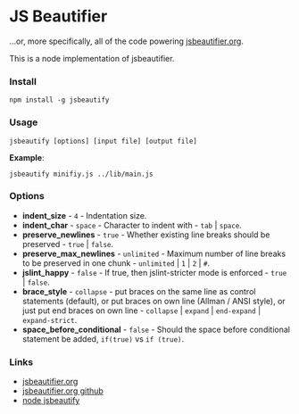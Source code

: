 # JS Beautifier

...or, more specifically, all of the code powering [jsbeautifier.org](http://jsbeautifier.org/).

This is a node implementation of jsbeautifier.  

### Install

    npm install -g jsbeautify

### Usage

    jsbeautify [options] [input file] [output file]

**Example**:

    jsbeautify minifiy.js ../lib/main.js 

### Options

* **indent_size** - `4` - Indentation size. 
* **indent_char** - `space` - Character to indent with - `tab` | `space`.
* **preserve_newlines** - `true` - Whether existing line breaks should be preserved - `true` | `false`.
* **preserve_max_newlines** - `unlimited` - Maximum number of line breaks to be preserved in one chunk - `unlimited` | `1` | `2` | `#`.
* **jslint_happy** - `false` - If true, then jslint-stricter mode is enforced - `true` | `false`.
* **brace_style** - `collapse` - put braces on the same line as control statements (default), or put braces on own line (Allman / ANSI style), or just put end braces on own line - `collapse` | `expand` | `end-expand` | `expand-strict`.
* **space_before_conditional** - `false` - Should the space before conditional statement be added, `if(true)` vs `if (true)`.


### Links

* [jsbeautifier.org](http://jsbeautifier.org/)
* [jsbeautifier.org github](https://github.com/einars/js-beautify)
* [node jsbeautify](http://decodize.com/jsbeautify)
